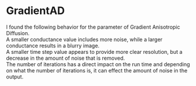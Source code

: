 # GradientAD
I found the following behavior for the parameter of Gradient Anisotropic Diffusion.     
A smaller conductance value includes more noise, while a larger conductance results in a blurry image.      
A smaller time step value appears to provide more clear resolution, but a decrease in the amount of noise that is removed.    
The number of iterations has a direct impact on the run time and depending on what the number of iterations is, it can effect the amount of noise in the output.    




